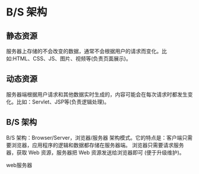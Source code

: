 # B/S 架构

## 静态资源

服务器上存储的不会改变的数据，通常不会根据用户的请求而变化。比如:HTML、CSS、JS、图片、视频等(负责页面展示)。

## 动态资源

服务器端根据用户请求和其他数据实时生成的，内容可能会在每次请求时都发生变化。比如：Servlet、JSP等(负责逻辑处理)。

## B/S 架构

B/S 架构：Browser/Server，浏览器/服务器 架构模式。它的特点是：客户端只需要浏览器，应用程序的逻辑和数据都存储在服务器端。
浏览器只需要请求服务器，获取 Web 资源，服务器把 Web 资源发送给浏览器即可 (便于升级维护)。

web服务器
